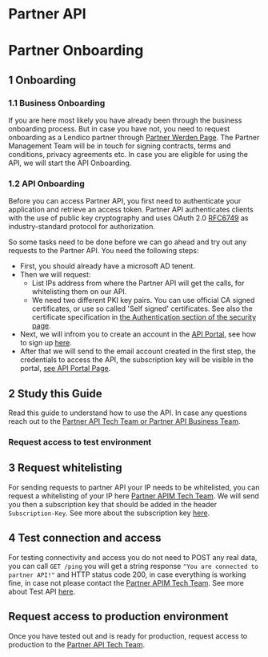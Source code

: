 # Partner API
# Partner Onboarding

## 1 Onboarding
### 1.1 Business Onboarding
If you are here most likely you have already been through the business onboarding process.
But in case you have not, you need to request onboarding as a Lendico partner through [Partner Werden Page](https://www.lendico.de/partner-werden).
The Partner Management Team will be in touch for signing contracts, terms and conditions, privacy agreements etc.
In case you are eligible for using the API, we will start the API Onboarding.

### 1.2 API Onboarding

Before you can access Partner API, you first need to authenticate your application and retrieve an access token.
Partner API authenticates clients with the use of public key cryptography and uses OAuth 2.0 [RFC6749](https://datatracker.ietf.org/doc/html/rfc6749) as industry-standard protocol for authorization.

So some tasks need to be done before we can go ahead and try out any requests to the Partner API.
You need the following steps:
* First, you should already have a microsoft AD tenent.
* Then we will request: 
  * List IPs address from where the Partner API will get the calls, for whitelisting them on our API.
  * We need two different PKI key pairs. You can use official CA signed certificates, or use so called 'Self signed' certificates. See also the certificate specification in [the Authentication section of the security page](Security.md).
* Next, we will infrom you to create an account in the [API Portal](https://api-portal.openbusiness.ing.de/), see how to sign up [here](ApiPortal.md#sign-up).
* After that we will send to the email account created in the first step, the credentials to access the API, the subscription key will be visible in the portal, [see API Portal Page](ApiPortal.md#exploring-apis-and-profile). 

## 2 Study this Guide
Read this guide to understand how to use the API.
In case any questions reach out to the [Partner API Tech Team or Partner API Business Team](Contacts.md).
### Request access to test environment

## 3 Request whitelisting
For sending requests to partner API your IP needs to be whitelisted, you can request a whitelisting of your IP here [Partner APIM Tech Team](Contacts.md).
We will send you then a subscription key that should be added in the header
`Subscription-Key`. See more about the subscription key [here](Security.md#subscription-key).

## 4 Test connection and access
For testing connectivity and access you do not need to POST any real data, you can call `GET /ping` you will get a string response `"You are connected to partner API!"` and HTTP status code 200, in case everything is working fine, in case not please contact the [Partner APIM Tech Team](Contacts.md).
See more about Test API [here](TestApi.md).

## Request access to production environment
Once you have tested out and is ready for production, request access to production to the [Partner API Tech Team](Contacts.md). 

